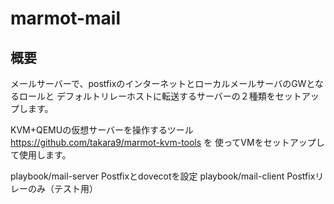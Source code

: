 # marmot-mail

## 概要

メールサーバーで、postfixのインターネットとローカルメールサーバのGWとなるロールと
デフォルトリレーホストに転送するサーバーの２種類をセットアップします。

KVM+QEMUの仮想サーバーを操作するツール https://github.com/takara9/marmot-kvm-tools を
使ってVMをセットアップして使用します。


playbook/mail-server  Postfixとdovecotを設定
playbook/mail-client  Postfixリレーのみ（テスト用）




